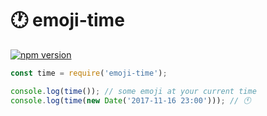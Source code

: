 # :clock1: emoji-time
[![npm version][npm-image]][npm-url]


```js
const time = require('emoji-time');

console.log(time()); // some emoji at your current time
console.log(time(new Date('2017-11-16 23:00'))); // 🕚
```

[npm-image]: https://img.shields.io/npm/v/emoji-time.svg?style=flat-square
[npm-url]: https://www.npmjs.com/package/emoji-time
